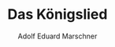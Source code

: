 ---
midiFiles:
  - songs/DasKonigslied-1.midi
  - songs/DasKonigslied-2.midi
  - songs/DasKonigslied-3.midi
  - songs/DasKonigslied-4.midi
  - songs/DasKonigslied.midi
svgFiles:
  - songs/DasKonigslied.svg
title: Das Königslied
author: Adolf Eduard Marschner
---